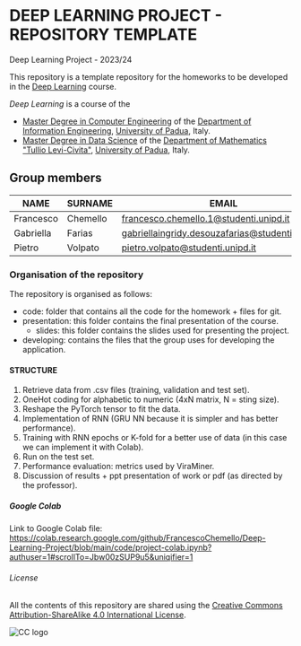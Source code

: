 # DEEP LEARNING PROJECT - REPOSITORY TEMPLATE #
Deep Learning Project - 2023/24 

This repository is a template repository for the homeworks to be developed in the [Deep Learning](https://stem.elearning.unipd.it/course/view.php?id=8201) course.

*Deep Learning* is a course of the

* [Master Degree in Computer Engineering](https://degrees.dei.unipd.it/master-degrees/computer-engineering/) of the  [Department of Information Engineering](https://www.dei.unipd.it/en/), [University of Padua](https://www.unipd.it/en/), Italy.
* [Master Degree in Data Science](https://datascience.math.unipd.it/) of the  [Department of Mathematics "Tullio Levi-Civita"](https://www.math.unipd.it/en/), [University of Padua](https://www.unipd.it/en/), Italy.

## Group members ##
| NAME        | SURNAME     | EMAIL                                             |
|-------------|-------------|---------------------------------------------------|
| Francesco   | Chemello    | francesco.chemello.1@studenti.unipd.it            |
| Gabriella   | Farias      | gabriellaingridy.desouzafarias@studenti.unipd.it  |
| Pietro      | Volpato     | pietro.volpato@studenti.unipd.it                  |

### Organisation of the repository ###
The repository is organised as follows:
* code: folder that contains all the code for the homework + files for git.
* presentation: this folder contains the final presentation of the course.
    * slides: this folder contains the slides used for presenting the project.
* developing: contains the files that the group uses for developing the application.

#### STRUCTURE ####

1. Retrieve data from .csv files (training, validation and test set).
2. OneHot coding for alphabetic to numeric (4xN matrix, N = sting size).
3. Reshape the PyTorch tensor to fit the data.
4. Implementation of RNN (GRU NN because it is simpler and has better performance).
5. Training with RNN epochs or K-fold for a better use of data (in this case we can implement it with Colab).
6. Run on the test set.
7. Performance evaluation: metrics used by ViraMiner.
8. Discussion of results + ppt presentation of work or pdf (as directed by the professor).

##### Google Colab #####

Link to Google Colab file: https://colab.research.google.com/github/FrancescoChemello/Deep-Learning-Project/blob/main/code/project-colab.ipynb?authuser=1#scrollTo=Jbw00zSUP9u5&uniqifier=1

###### License ######

All the contents of this repository are shared using the [Creative Commons Attribution-ShareAlike 4.0 International License](http://creativecommons.org/licenses/by-sa/4.0/).

![CC logo](https://i.creativecommons.org/l/by-sa/4.0/88x31.png)
